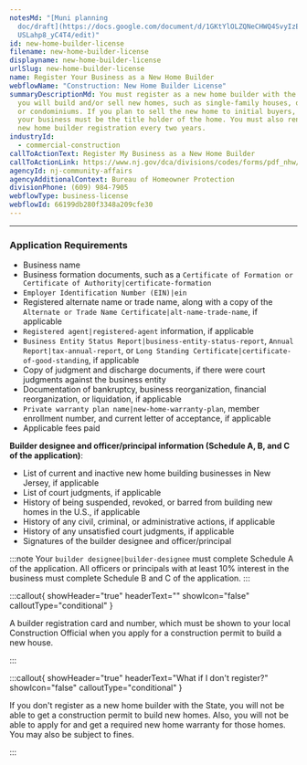 ```yaml
---
notesMd: "[Muni planning
  doc/draft](https://docs.google.com/document/d/1GKtYlOLZQNeCHWQ4SvyIzEqNmYDECE\
  USLahp8_yC4T4/edit)"
id: new-home-builder-license
filename: new-home-builder-license
displayname: new-home-builder-license
urlSlug: new-home-builder-license
name: Register Your Business as a New Home Builder
webflowName: "Construction: New Home Builder License"
summaryDescriptionMd: You must register as a new home builder with the State if
  you will build and/or sell new homes, such as single-family houses, duplexes,
  or condominiums. If you plan to sell the new home to initial buyers, you or
  your business must be the title holder of the home. You must also renew your
  new home builder registration every two years.
industryId:
  - commercial-construction
callToActionText: Register My Business as a New Home Builder
callToActionLink: https://www.nj.gov/dca/divisions/codes/forms/pdf_nhw/nhwprenew.pdf
agencyId: nj-community-affairs
agencyAdditionalContext: Bureau of Homeowner Protection
divisionPhone: (609) 984-7905
webflowType: business-license
webflowId: 66199db280f3348a209cfe30
---
```


---

### Application Requirements

- Business name
- Business formation documents, such as a `Certificate of Formation or Certificate of Authority|certificate-formation`
- `Employer Identification Number (EIN)|ein`
- Registered alternate name or trade name, along with a copy of the `Alternate or Trade Name Certificate|alt-name-trade-name`, if applicable
- `Registered agent|registered-agent` information, if applicable
- `Business Entity Status Report|business-entity-status-report`, `Annual Report|tax-annual-report`, or `Long Standing Certificate|certificate-of-good-standing`, if applicable
- Copy of judgment and discharge documents, if there were court judgments against the business entity
- Documentation of bankruptcy, business reorganization, financial reorganization, or liquidation, if applicable
- `Private warranty plan name|new-home-warranty-plan`, member enrollment number, and current letter of acceptance, if applicable
- Applicable fees paid

**Builder designee and officer/principal information (Schedule A, B, and C of the application)**:
- List of current and inactive new home building businesses in New Jersey, if applicable
- List of court judgments, if applicable
- History of being suspended, revoked, or barred from building new homes in the U.S., if applicable
- History of any civil, criminal, or administrative actions, if applicable
- History of any unsatisfied court judgments, if applicable
- Signatures of the builder designee and officer/principal

:::note
 Your `builder designee|builder-designee` must complete Schedule A of the application. All officers or principals with at least 10% interest in the business must complete Schedule B and C of the application.
:::

:::callout{ showHeader="true" headerText="" showIcon="false" calloutType="conditional" }

A builder registration card and number, which must be shown to your local Construction Official when you apply for a construction permit to build a new house.

:::

:::callout{ showHeader="true" headerText="What if I don't register?" showIcon="false" calloutType="conditional" }

If you don't register as a new home builder with the State, you will not be able to get a construction permit to build new homes. Also, you will not be able to apply for and get a required new home warranty for those homes. You may also be subject to fines.

:::
